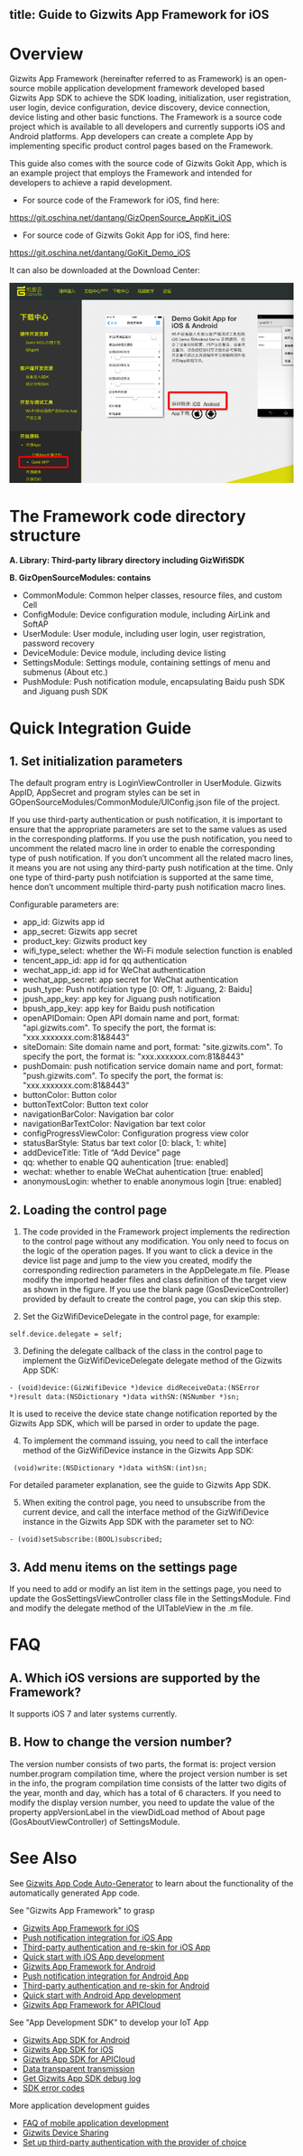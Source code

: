 title: Guide to Gizwits App Framework for iOS
---

# Overview

Gizwits App Framework (hereinafter referred to as Framework) is an open-source mobile application development framework developed based Gizwits App SDK to achieve the SDK loading, initialization, user registration, user login, device configuration, device discovery, device connection, device listing and other basic functions. The Framework is a source code project which is available to all developers and currently supports iOS and Android platforms. App developers can create a complete App by implementing specific product control pages based on the Framework.

This guide also comes with the source code of Gizwits Gokit App, which is an example project that employs the Framework and intended for developers to achieve a rapid development.

* For source code of the Framework for iOS, find here:

https://git.oschina.net/dantang/GizOpenSource_AppKit_iOS

* For source code of Gizwits Gokit App for iOS, find here:

https://git.oschina.net/dantang/GoKit_Demo_iOS

It can also be downloaded at the Download Center:

![iOS Gokit App](../../../assets/en-us/AppDev/AppFrame/image1.png)
 
# The Framework code directory structure

__A. Library: Third-party library directory including GizWifiSDK__

__B. GizOpenSourceModules: contains__

* CommonModule: Common helper classes, resource files, and custom Cell
* ConfigModule: Device configuration module, including AirLink and SoftAP
* UserModule: User module, including user login, user registration, password recovery
* DeviceModule: Device module, including device listing
* SettingsModule: Settings module, containing settings of menu and submenus (About etc.)
* PushModule: Push notification module, encapsulating Baidu push SDK and Jiguang push SDK 

# Quick Integration Guide

## 1. Set initialization parameters

The default program entry is LoginViewController in UserModule. Gizwits AppID, AppSecret and program styles can be set in GOpenSourceModules/CommonModule/UIConfig.json file of the project.

If you use third-party authentication or push notification, it is important to ensure that the appropriate parameters are set to the same values as used in the corresponding platforms. If you use the push notification, you need to uncomment the related macro line in order to enable the corresponding type of push notification. If you don’t uncomment all the related macro lines, it means you are not using any third-party push notification at the time. Only one type of third-party push notifciation is supported at the same time, hence don’t uncomment multiple third-party push notification macro lines.

Configurable parameters are:

* app_id: Gizwits app id
* app_secret: Gizwits app secret
* product_key: Gizwits product key 
* wifi_type_select: whether the Wi-Fi module selection function is enabled
* tencent_app_id: app id for qq authentication
* wechat_app_id: app id for WeChat authentication
* wechat_app_secret: app secret for WeChat authentication
* push_type: Push notifciation type [0: Off, 1: Jiguang, 2: Baidu]
* jpush_app_key: app key for Jiguang push notification
* bpush_app_key: app key for Baidu push notification
* openAPIDomain: Open API domain name and port, format: "api.gizwits.com". To specify the port, the format is: "xxx.xxxxxxx.com:81&8443"
* siteDomain: Site domain name and port, format: "site.gizwits.com". To specify the port, the format is: "xxx.xxxxxxx.com:81&8443"
* pushDomain: push notification service domain name and port, format: "push.gizwits.com". To specify the port, the format is: "xxx.xxxxxxx.com:81&8443"
* buttonColor: Button color
* buttonTextColor: Button text color
* navigationBarColor: Navigation bar color
* navigationBarTextColor: Navigation bar text color
* configProgressViewColor: Configuration progress view color
* statusBarStyle: Status bar text color [0: black, 1: white] 
* addDeviceTitle: Title of “Add Device” page
* qq: whether to enable QQ auhentication [true: enabled]
* wechat: whether to enable WeChat auhentication [true: enabled] 
* anonymousLogin: whether to enable anonymous login [true: enabled] 

## 2. Loading the control page

1) The code provided in the Framework project implements the redirection to the control page without any modification. You only need to focus on the logic of the operation pages. If you want to click a device in the device list page and jump to the view you created, modify the corresponding redirection parameters in the AppDelegate.m file. Please modify the imported header files and class definition of the target view as shown in the figure. If you use the blank page (GosDeviceController) provided by default to create the control page, you can skip this step.

2) Set the GizWifiDeviceDelegate in the control page, for example:

```
self.device.delegate = self;
```

3) Defining the delegate callback of the class in the control page to implement the GizWifiDeviceDelegate delegate method of the Gizwits App SDK:

```
- (void)device:(GizWifiDevice *)device didReceiveData:(NSError *)result data:(NSDictionary *)data withSN:(NSNumber *)sn;
```

It is used to receive the device state change notification reported by the Gizwits App SDK, which will be parsed in order to update the page.

4) To implement the command issuing, you need to call the interface method of the GizWifiDevice instance in the Gizwits App SDK:

```
 (void)write:(NSDictionary *)data withSN:(int)sn;
```

For detailed parameter explanation, see the guide to Gizwits App SDK.

5) When exiting the control page, you need to unsubscribe from the current device, and call the interface method of the GizWifiDevice instance in the Gizwits App SDK with the parameter set to NO:

```
- (void)setSubscribe:(BOOL)subscribed;
```

## 3. Add menu items on the settings page

If you need to add or modify an list item in the settings page, you need to update the GosSettingsViewController class file in the SettingsModule. Find and modify the delegate method of the UITableView in the .m file.

# FAQ

## A. Which iOS versions are supported by the Framework?

It supports iOS 7 and later systems currently.

## B. How to change the version number?

The version number consists of two parts, the format is: project version number.program compilation time, where the project version number is set in the info, the program compilation time consists of the latter two digits of the year, month and day, which has a total of 6 characters. If you need to modify the display version number, you need to update the value of the property appVersionLabel in the viewDidLoad method of About page (GosAboutViewController) of SettingsModule.

# See Also

See [Gizwits App Code Auto-Generator](../UserManual/AppCodeAutoGenerator.md) to learn about the functionality of the automatically generated App code.

See "Gizwits App Framework" to grasp

* [Gizwits App Framework for iOS](../AppDev/iOSFramework.md)
* [Push notification integration for iOS App](../AppDev/iOSPushNotification.md)
* [Third-party authentication and re-skin for iOS App](../AppDev/iOSAuthReSkin.md)
* [Quick start with iOS App development](../quickstart/iOSDevQuickStart.md)
* [Gizwits App Framework for Android](../AppDev/AndroidFramework.md)
* [Push notification integration for Android App](../AppDev/AndroidPushNotification.md)
* [Third-party authentication and re-skin for Android](../AppDev/AndroidAuthReSkin.md)
* [Quick start with Android App development](../quickstart/AndroidDevQuickStart.md)
* [Gizwits App Framework for APICloud](../AppDev/APICloudFramework.md)

See "App Development SDK" to develop your IoT App

* [Gizwits App SDK for Android](../AppDev/AndroidSDKA2.md)
* [Gizwits App SDK for iOS](../AppDev/iOSSDKA2.md)
* [Gizwits App SDK for APICloud](../AppDev/APICloudSDK.md)
* [Data transparent transmission](../AppDev/TransparentTransmission.md)
* [Get Gizwits App SDK debug log](../AppDev/SDKLogCapture.md)
* [SDK error codes](../AppDev/SDKErrorCodes.md)

More application development guides

* [FAQ of mobile application development](../AppDev/AppDevFAQ.md)
* [Gizwits Device Sharing](../cloud/DeviceSharing.md)
* [Set up third-party authentication with the provider of choice](../AppDev/ThirdpartyAuth.md)